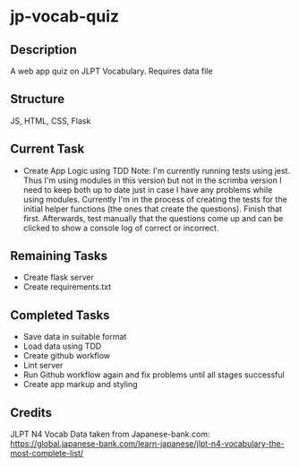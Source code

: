 # jp-vocab-quiz

## Description
A web app quiz on JLPT Vocabulary. Requires data file

## Structure
JS, HTML, CSS, Flask

## Current Task
* Create App Logic using TDD
Note: I'm currently running tests using jest. Thus I'm using modules in this version but not in the scrimba version
I need to keep both up to date just in case I have any problems while using modules. Currently I'm in the process
of creating the tests for the initial helper functions (the ones that create the questions). Finish that first.
Afterwards, test manually that the questions come up and can be clicked to show a console log of correct or incorrect.

## Remaining Tasks
* Create flask server
* Create requirements.txt

## Completed Tasks
* Save data in suitable format
* Load data using TDD
* Create github workflow
* Lint server
* Run Github workflow again and fix problems until all stages successful
* Create app markup and styling

## Credits
JLPT N4 Vocab Data taken from Japanese-bank.com:
https://global.japanese-bank.com/learn-japanese/jlpt-n4-vocabulary-the-most-complete-list/